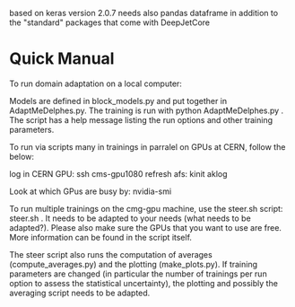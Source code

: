 

based on keras version 2.0.7
needs also pandas dataframe in addition to the "standard" packages that come with DeepJetCore 


Quick Manual
==============
 

To run domain adaptation on a local computer:

Models are defined in block_models.py and put together in AdaptMeDelphes.py.
The training is run with python AdaptMeDelphes.py <outdir> <run option>.
  The script has a help message listing the run options and other training parameters.


To run via scripts many in trainings in parralel on GPUs at CERN, follow the below:

log in CERN GPU:
ssh cms-gpu1080
refresh afs:
kinit
aklog

Look at which GPus are busy by: nvidia-smi

To run multiple trainings on the cmg-gpu machine, use the steer.sh script: steer.sh <output dir>. It needs to be adapted to your needs (what needs to be adapted?). Please also make sure the GPUs that you want to use are free. More information can be found in the script itself.
  
The steer script also runs the computation of averages (compute_averages.py) and the plotting (make_plots.py).
If training parameters are changed (in particular the number of trainings per run option to assess the statistical uncertainty), the plotting and possibly the averaging script needs to be adapted.


